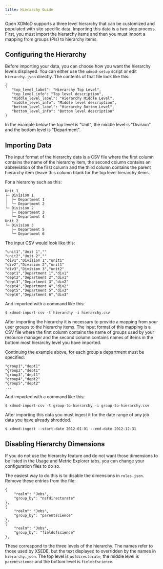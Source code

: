 ```yaml
---
title: Hierarchy Guide
---
```


Open XDMoD supports a three level hierarchy that can be customized and
populated with site specific data.  Importing this data is a two step
process.  First, you must import the hierarchy items and then you must
import a mapping from groups (PIs) to hierarchy items.

Configuring the Hierarchy
-------------------------

Before importing your data, you can choose how you want the hierarchy
levels displayed.  You can either use the `xdmod-setup` script or edit
`hierarchy.json` directly.  The contents of that file look like this:

    {
       "top_level_label": "Hierarchy Top Level",
       "top_level_info": "Top level description",
       "middle_level_label": "Hierarchy Middle Level",
       "middle_level_info": "Middle level description",
       "bottom_level_label": "Hierarchy Bottom Level",
       "bottom_level_info": "Bottom level description"
    }

In the example below the top level is "Unit", the middle level is
"Division" and the bottom level is "Department".

Importing Data
--------------

The input format of the hierarchy data is a CSV file where the first
column contains the name of the hierarchy item, the second column
contains an abbreviation of the first column and the third column
contains the parent hierarchy item (leave this column blank for the
top level hierarchy items.

For a hierarchy such as this:

    Unit 1
    ├─ Division 1
    │  ├─ Department 1
    │  └─ Department 2
    └─ Division 2
       ├─ Department 3
       └─ Department 4
    Unit 2
    └─ Division 3
       ├─ Department 5
       └─ Department 6

The input CSV would look like this:

    "unit1","Unit 1",""
    "unit2","Unit 2",""
    "div1","Division 1","unit1"
    "div2","Division 2","unit1"
    "div3","Division 3","unit2"
    "dept1","Department 1","div1"
    "dept2","Department 2","div1"
    "dept3","Department 3","div2"
    "dept4","Department 4","div2"
    "dept5","Department 5","div3"
    "dept6","Department 6","div3"

And imported with a command like this:

    $ xdmod-import-csv -t hierarchy -i hierarchy.csv

After importing the hierarchy it is necessary to provide a mapping from
your user groups to the hierarchy items.  The input format of this
mapping is a CSV file where the first column contains the name of groups
used by your resource manager and the second column contains names of
items in the bottom most hierarchy level you have imported.

Continuing the example above, for each group a department must be
specified:

    "group1","dept1"
    "group2","dept1"
    "group3","dept1"
    "group4","dept2"
    "group5","dept2"
    ...

And imported with a command like this:

    $ xdmod-import-csv -t group-to-hierarchy -i group-to-hierarchy.csv

After importing this data you must ingest it for the date range of any
job data you have already shredded.

    $ xdmod-ingest --start-date 2012-01-01 --end-date 2012-12-31

Disabling Hierarchy Dimensions
------------------------------

If you do not use the hierarchy feature and do not want those dimensions
to be listed in the Usage and Metric Explorer tabs, you can change your
configuration files to do so.

The easiest way to do this is to disable the dimensions in `roles.json`.
Remove these entries from the file:

    {
        "realm": "Jobs",
        "group_by": "nsfdirectorate"
    },
    {
        "realm": "Jobs",
        "group_by": "parentscience"
    },
    {
        "realm": "Jobs",
        "group_by": "fieldofscience"
    },

These correspond to the three levels of the hierarchy.  The names refer
to those used by XSEDE, but the text displayed to overridden by the
names in `hierarchy.json`.  The top level is `nsfdirectorate`, the
middle level is `parentscience` and the bottom level is
`fieldofscience`.
